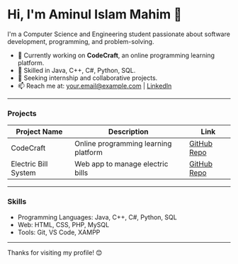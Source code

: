 # Hi, I'm Aminul Islam Mahim 👋

I'm a Computer Science and Engineering student passionate about software development, programming, and problem-solving.

- 🔭 Currently working on **CodeCraft**, an online programming learning platform.
- 🌱 Skilled in Java, C++, C#, Python, SQL.
- 💼 Seeking internship and collaborative projects.
- 📫 Reach me at: [your.email@example.com](mailto:your.email@example.com) | [LinkedIn](https://www.linkedin.com/in/yourprofile)

---

### Projects

| Project Name      | Description                                | Link                                      |
|-------------------|--------------------------------------------|-------------------------------------------|
| CodeCraft         | Online programming learning platform       | [GitHub Repo](https://github.com/yourrepo) |
| Electric Bill System | Web app to manage electric bills           | [GitHub Repo](https://github.com/yourrepo) |

---

### Skills

- Programming Languages: Java, C++, C#, Python, SQL  
- Web: HTML, CSS, PHP, MySQL  
- Tools: Git, VS Code, XAMPP  

---

Thanks for visiting my profile! 😊
